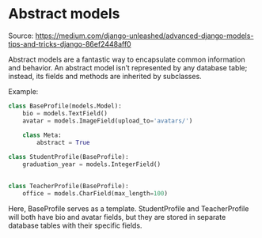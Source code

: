 # Abstract models

Source: https://medium.com/django-unleashed/advanced-django-models-tips-and-tricks-django-86ef2448aff0


Abstract models are a fantastic way to encapsulate common information and behavior. An abstract model isn’t represented by any database table; instead, its fields and methods are inherited by subclasses.

Example:

```python
class BaseProfile(models.Model):
    bio = models.TextField()
    avatar = models.ImageField(upload_to='avatars/')
    
    class Meta:
        abstract = True

class StudentProfile(BaseProfile):
    graduation_year = models.IntegerField()
    

class TeacherProfile(BaseProfile):
    office = models.CharField(max_length=100)
```
Here, BaseProfile serves as a template. StudentProfile and TeacherProfile will both have bio and avatar fields, but they are stored in separate database tables with their specific fields.